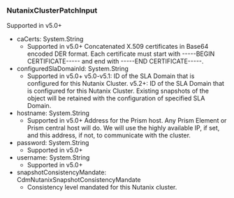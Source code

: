 ### NutanixClusterPatchInput
Supported in v5.0+

- caCerts: System.String
  - Supported in v5.0+
      Concatenated X.509 certificates in Base64 encoded DER format. Each certificate must start with -----BEGIN CERTIFICATE----- and end with -----END CERTIFICATE-----.
- configuredSlaDomainId: System.String
  - Supported in v5.0+
      v5.0-v5.1: ID of the SLA Domain that is configured for this Nutanix Cluster.
      v5.2+: ID of the SLA Domain that is configured for this Nutanix Cluster. Existing snapshots of the object will be retained with the configuration of specified SLA Domain.
- hostname: System.String
  - Supported in v5.0+
      Address for the Prism host. Any Prism Element or Prism central host will do. We will use the highly available IP, if set, and this address, if not, to communicate with the cluster.
- password: System.String
  - Supported in v5.0+
- username: System.String
  - Supported in v5.0+
- snapshotConsistencyMandate: CdmNutanixSnapshotConsistencyMandate
  - Consistency level mandated for this Nutanix cluster.

